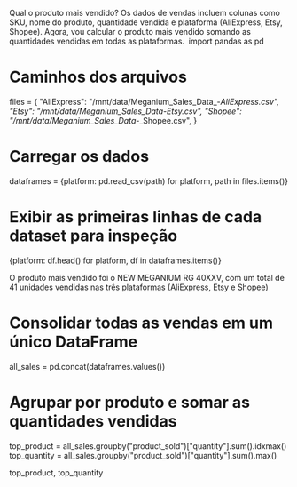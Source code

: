 Qual o produto mais vendido?
Os dados de vendas incluem colunas como SKU, nome do produto, quantidade vendida e plataforma (AliExpress, Etsy, Shopee). Agora, vou calcular o produto mais vendido somando as quantidades vendidas em todas as plataformas. ​
import pandas as pd

# Caminhos dos arquivos
files = {
    "AliExpress": "/mnt/data/Meganium_Sales_Data_-_AliExpress.csv",
    "Etsy": "/mnt/data/Meganium_Sales_Data_-_Etsy.csv",
    "Shopee": "/mnt/data/Meganium_Sales_Data_-_Shopee.csv",
}

# Carregar os dados
dataframes = {platform: pd.read_csv(path) for platform, path in files.items()}

# Exibir as primeiras linhas de cada dataset para inspeção
{platform: df.head() for platform, df in dataframes.items()}

O produto mais vendido foi o NEW MEGANIUM RG 40XXV, com um total de 41 unidades vendidas nas três plataformas (AliExpress, Etsy e Shopee)
# Consolidar todas as vendas em um único DataFrame
all_sales = pd.concat(dataframes.values())

# Agrupar por produto e somar as quantidades vendidas
top_product = all_sales.groupby("product_sold")["quantity"].sum().idxmax()
top_quantity = all_sales.groupby("product_sold")["quantity"].sum().max()

top_product, top_quantity
